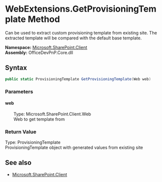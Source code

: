 # WebExtensions.GetProvisioningTemplate Method  
Can be used to extract custom provisioning template from existing site. The extracted template will be compared with the default base template.  

**Namespace:** [Microsoft.SharePoint.Client](Microsoft.SharePoint.Client.md)  
**Assembly:** OfficeDevPnP.Core.dll  
## Syntax
```C#
public static ProvisioningTemplate GetProvisioningTemplate(Web web)
```
### Parameters
#### web  
&emsp;&emsp;Type: Microsoft.SharePoint.Client.Web  
&emsp;&emsp;Web to get template from  

### Return Value
Type: ProvisioningTemplate  
ProvisioningTemplate object with generated values from existing site

## See also
- [Microsoft.SharePoint.Client](Microsoft.SharePoint.Client.md)
